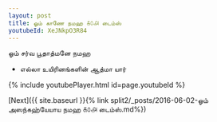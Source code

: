 ```yaml
---
layout: post
title: ஓம் காணே நமஹ ௧௦௮ டைம்ஸ்
youtubeId: XeJNkpO3R84
---
```

 
 
 ஓம் சர்வ பூதாத்மனே நமஹ  
 
 -  எல்லா உயிரினங்களின் ஆத்மா யார் 
 
  
 
  
 
 
 
 
 
 


{% include youtubePlayer.html id=page.youtubeId %}
 
[Next]({{ site.baseurl }}{% link  split2/_posts/2016-06-02-ஓம் அஸந்கஹ்யேயாய நமஹ ௧௦௮ டைம்ஸ்.md%})
 
